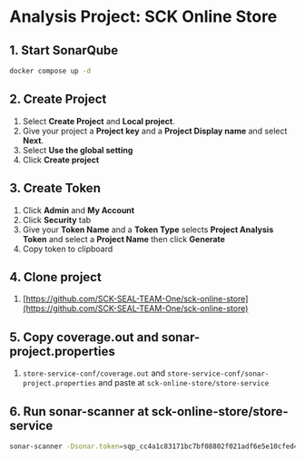 # Analysis Project: SCK Online Store

## 1. Start SonarQube

```sh
docker compose up -d
```

## 2. Create Project

1.  Select **Create Project** and **Local project**.
2.  Give your project a **Project key** and a **Project Display name** and select **Next**.
3.  Select **Use the global setting**
4.  Click **Create project**

## 3. Create Token

1.  Click **Admin** and **My Account**
2.  Click **Security** tab
3.  Give your **Token Name** and a **Token Type** selects **Project Analysis Token** and select a **Project Name** then click **Generate**
4.  Copy token to clipboard

## 4. Clone project 

1. [https://github.com/SCK-SEAL-TEAM-One/sck-online-store](https://github.com/SCK-SEAL-TEAM-One/sck-online-store)

## 5. Copy coverage.out and sonar-project.properties

1. `store-service-conf/coverage.out` and `store-service-conf/sonar-project.properties` and paste at `sck-online-store/store-service`

## 6. Run sonar-scanner at sck-online-store/store-service

```sh
sonar-scanner -Dsonar.token=sqp_cc4a1c83171bc7bf08802f021adf6e5e10cfed4b
```
